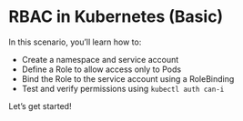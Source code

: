 # RBAC in Kubernetes (Basic)

In this scenario, you’ll learn how to:

- Create a namespace and service account
- Define a Role to allow access only to Pods
- Bind the Role to the service account using a RoleBinding
- Test and verify permissions using `kubectl auth can-i`

Let’s get started!
